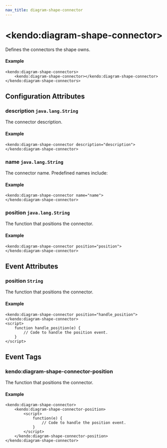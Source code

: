 ```yaml
---
nav_title: diagram-shape-connector
---
```


# \<kendo:diagram-shape-connector\>

Defines the connectors the shape owns.

#### Example
    <kendo:diagram-shape-connectors>
        <kendo:diagram-shape-connector></kendo:diagram-shape-connector>
    </kendo:diagram-shape-connectors>

## Configuration Attributes

### description `java.lang.String`

The connector description.

#### Example
    <kendo:diagram-shape-connector description="description">
    </kendo:diagram-shape-connector>

### name `java.lang.String`

The connector name. Predefined names include:

#### Example
    <kendo:diagram-shape-connector name="name">
    </kendo:diagram-shape-connector>

### position `java.lang.String`

The function that positions the connector.

#### Example
    <kendo:diagram-shape-connector position="position">
    </kendo:diagram-shape-connector>


## Event Attributes

### position `String`

The function that positions the connector.


#### Example
    <kendo:diagram-shape-connector position="handle_position">
    </kendo:diagram-shape-connector>
    <script>
        function handle_position(e) {
            // Code to handle the position event.
        }
    </script>

## Event Tags

### kendo:diagram-shape-connector-position

The function that positions the connector.


#### Example
    <kendo:diagram-shape-connector>
        <kendo:diagram-shape-connector-position>
            <script>
                function(e) {
                    // Code to handle the position event.
                }
            </script>
        </kendo:diagram-shape-connector-position>
    </kendo:diagram-shape-connector>

